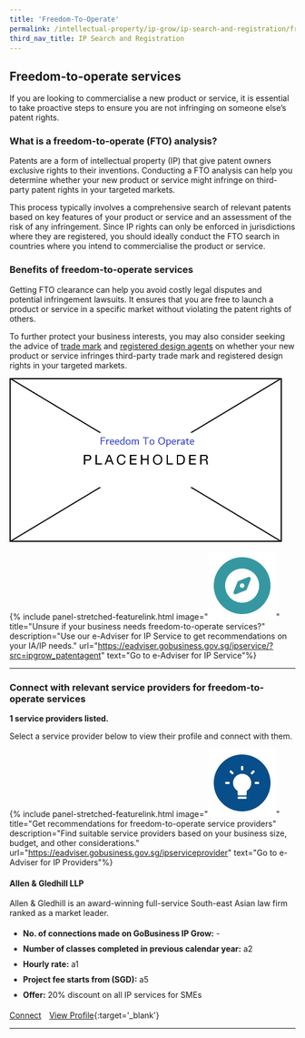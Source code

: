 ```yaml
---
title: 'Freedom-To-Operate'
permalink: /intellectual-property/ip-grow/ip-search-and-registration/freedom-to-operate/
third_nav_title: IP Search and Registration
---
```


## Freedom-to-operate services

If you are looking to commercialise a new product or service, it is essential to take proactive steps to ensure you are not infringing on someone else’s patent rights. 

### What is a freedom-to-operate (FTO) analysis?

Patents are a form of intellectual property (IP) that give patent owners exclusive rights to their inventions. Conducting a FTO analysis can help you determine whether your new product or service might infringe on third-party patent rights in your targeted markets. 

This process typically involves a comprehensive search of relevant patents based on key features of your product or service and an assessment of the risk of any infringement. Since IP rights can only be enforced in jurisdictions where they are registered, you should ideally conduct the FTO search in countries where you intend to commercialise the product or service.

### Benefits of freedom-to-operate services

Getting FTO clearance can help you avoid costly legal disputes and potential infringement lawsuits. It ensures that you are free to launch a product or service in a specific market without violating the patent rights of others. 

To further protect your business interests, you may also consider seeking the advice of [trade mark](/intellectual-property/ip-grow/ip-search-and-registration/trade-mark-agent/?src=ipgrow-freedom-to-operate) and [registered design agents](/intellectual-property/ip-grow/ip-search-and-registration/registered-design-agent/?src=ipgrow-freedom-to-operate) on whether your new product or service infringes third-party trade mark and registered design rights in your targeted markets.

<img src='/images/ipgrow/ipservices/FreedomToOperate.png' aria-hidden='true'>

{% include panel-stretched-featurelink.html image="<img src='/images/ipgrow/ipservices/ipgrow_licenceguide_icon.png' aria-hidden='true'>" title="Unsure if your business needs freedom-to-operate services?" description="Use our e-Adviser for IP Service to get recommendations on your IA/IP needs." url="https://eadviser.gobusiness.gov.sg/ipservice/?src=ipgrow_patentagent" text="Go to e-Adviser for IP Service"%}

---

### Connect with relevant service providers for freedom-to-operate services

**1 service providers listed.**

Select a service provider below to view their profile and connect with them.

{% include panel-stretched-featurelink.html image="<img src='/images/ipgrow/ipservices/ipgrow_findspecificlicence_icon.png' aria-hidden='true'>" title="Get recommendations for freedom-to-operate service providers" description="Find suitable service providers based on your business size, budget, and other considerations." url="https://eadviser.gobusiness.gov.sg/ipserviceprovider" text="Go to e-Adviser for IP Providers"%}

#### Allen & Gledhill LLP

Allen & Gledhill is an award-winning full-service South-east Asian law firm ranked as a market leader.

<ul>
<li style='line-height: 27px; margin: 0px 0px !important'><b>No. of connections made on GoBusiness IP Grow:</b> -</li>
<li style='line-height: 27px; margin: 0px 0px !important'><b>Number of classes completed in previous calendar year:</b> a2</li>
<li style='line-height: 27px; margin: 0px 0px !important'><b>Hourly rate:</b> a1</li>
<li style='line-height: 27px; margin: 0px 0px !important'><b>Project fee starts from (SGD):</b> a5</li>
<li style='line-height: 27px; margin: 0px 0px !important'><b>Offer:</b> 20% discount on all IP services for SMEs</li>
</ul>

<a class='btn' href='https://www.gobusiness.gov.sg' target='_blank' rel='noopener'>Connect</a>&emsp;[View Profile](/intellectual-property/ip-grow/allen-gledhill-llp/){:target='_blank'}

---

